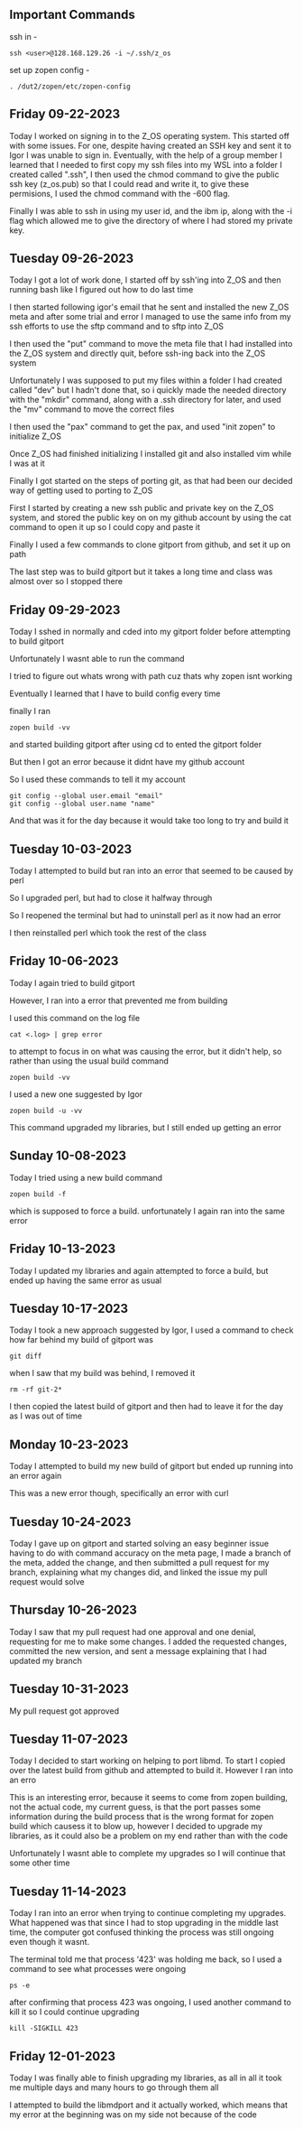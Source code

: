 ## Important Commands

ssh in - 
```shell
ssh <user>@128.168.129.26 -i ~/.ssh/z_os
```

set up zopen config - 
```Shell
. /dut2/zopen/etc/zopen-config
```
## Friday 09-22-2023

Today I worked on signing in to the Z_OS operating system. This started off with some issues. For one, despite having created an SSH key and sent it to Igor I was unable to sign in.
Eventually, with the help of a group member I learned that I needed to first copy my ssh files into my WSL into a folder I created called ".ssh", I then used the chmod command to give the public ssh key (z_os.pub) so that I could read and write it, to give these permisions, I used the chmod command with the -600 flag. 

Finally I was able to ssh in using my user id, and the ibm ip, along with the -i flag which allowed me to give the directory of where I had stored my private key.

## Tuesday 09-26-2023

Today I got a lot of work done, I started off by ssh'ing into Z_OS and then running bash like I figured out how to do last time

I then started following igor's email that he sent and installed the new Z_OS meta and after some trial and error I managed to use the same info from my ssh efforts to use the sftp command and to sftp into Z_OS

I then used the "put" command to move the meta file that I had installed into the Z_OS system and directly quit, before ssh-ing back into the Z_OS system

Unfortunately I was supposed to put my files within a folder I had created called "dev" but I hadn't done that, so i quickly made the needed directory with the "mkdir" command, along with a .ssh directory for later, and used the "mv" command to move the correct files

I then used the "pax" command to get the pax, and used "init zopen" to initialize Z_OS

Once Z_OS had finished initializing I installed git and also installed vim while I was at it

Finally I got started on the steps of porting git, as that had been our decided way of getting used to porting to Z_OS

First I started by creating a new ssh public and private key on the Z_OS system, and stored the public key on on my github account by using the cat command to open it up so I could copy and paste it

Finally I used a few commands to clone gitport from github, and set it up on path

The last step was to build gitport but it takes a long time and class was almost over so I stopped there

## Friday 09-29-2023

Today I sshed in normally and cded into my gitport folder  before attempting to build gitport

Unfortunately I wasnt able to run the command
				
I tried to figure out whats wrong with path cuz thats why zopen isnt working
				
Eventually I learned that I have to build config every time
				
finally I ran 
```shell
zopen build -vv
```
and started building gitport after using cd to ented the gitport folder

But then I got an error because it didnt have my github account
				
So I used these commands to tell it my account
```Shell
git config --global user.email "email"
git config --global user.name "name"
```

And that was it for the day because it would take too long to try and build it

## Tuesday 10-03-2023

Today I attempted to build but ran into an error that seemed to be caused by perl

So I upgraded perl, but had to close it halfway through

So I reopened the terminal but had to uninstall perl as it now had an error

I then reinstalled perl which took the rest of the class

## Friday 10-06-2023

Today I again tried to build gitport

However, I ran into a error that prevented me from building

I used this command on the log file
```Shell
cat <.log> | grep error
```

to attempt to focus in on what was causing the error, but it didn't help, so rather than using the usual build command

```shell
zopen build -vv
```

I used a new one suggested by Igor

```shell
zopen build -u -vv
```

This command upgraded my libraries, but I still ended up getting an error

## Sunday 10-08-2023

Today I tried using a new build command

```shell
zopen build -f
```

which is supposed to force a build. unfortunately I again ran into the same error

## Friday 10-13-2023

Today I updated my libraries and again attempted to force a build, but ended up having the same error as usual

## Tuesday 10-17-2023

Today I took a new approach suggested by Igor, I used a command to check how far behind my build of gitport was
```shell
git diff
```

when I saw that my build was behind, I removed it
```shell
rm -rf git-2*
```

I then copied the latest build of gitport and then had to leave it for the day as I was out of time

## Monday 10-23-2023

Today I attempted to build my new build of gitport but ended up running into an error again

This was a new error though, specifically an error with curl

## Tuesday 10-24-2023

Today I gave up on gitport and started solving an easy beginner issue having to do with command accuracy on the meta page, I made a branch of the meta, added the change, and then submitted a pull request for my branch, explaining what my changes did, and linked the issue my pull request would solve

## Thursday 10-26-2023

Today I saw that my pull request had one approval and one denial, requesting for me to make some changes. I added the requested changes, committed the new version, and sent a message explaining that I had updated my branch

## Tuesday 10-31-2023

My pull request got approved

## Tuesday 11-07-2023

Today I decided to start working on helping to port libmd. To start I copied over the latest build from github and attempted to build it. However I ran into an erro

This is an interesting error, because it seems to come from zopen building, not the actual code, my current guess, is that the port passes some information during the build process that is the wrong format for zopen build which causess it to blow up, however I decided to upgrade my libraries, as it could also be a problem on my end rather than with the code

Unfortunately I wasnt able to complete my upgrades so I will continue that some other time

## Tuesday 11-14-2023

Today I ran into an error when trying to continue completing my upgrades. What happened was that since I had to stop upgrading in the middle last time, the computer got confused thinking the process was still ongoing even though it wasnt. 

The terminal told me that process '423' was holding me back, so I used a command to see what processes were ongoing

```shell
ps -e
```

after confirming that process 423 was ongoing, I used another command to kill it so I could continue upgrading

```shell
kill -SIGKILL 423
```

## Friday 12-01-2023

Today I was finally able to finish upgrading my libraries, as all in all it took me multiple days and many hours to go through them all

I attempted to build the libmdport and it actually worked, which means that my error at the beginning was on my side not because of the code